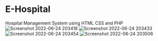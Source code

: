 # E-Hospital
Hospital Management System using HTML CSS and PHP
![Screenshot 2022-06-24 203418](https://user-images.githubusercontent.com/73438667/175571200-ab5016f1-80b2-4b4a-8743-374630a102f6.png)
![Screenshot 2022-06-24 203433](https://user-images.githubusercontent.com/73438667/175571206-1f9e61b1-4ee7-422a-82ca-2a3d5cdf416d.png)
![Screenshot 2022-06-24 203454](https://user-images.githubusercontent.com/73438667/175571212-8052f9ff-00e8-4611-b22a-c664c7c573d6.png)
![Screenshot 2022-06-24 203506](https://user-images.githubusercontent.com/73438667/175571213-ffbdc118-282b-40cb-9e52-2d524d01c45d.png)
